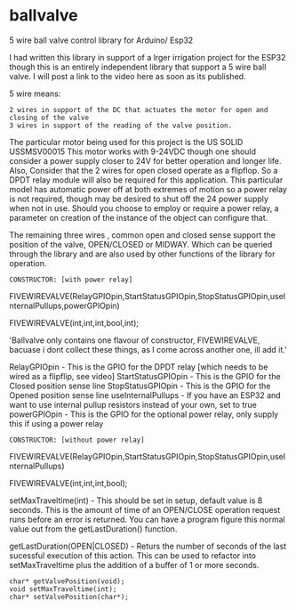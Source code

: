 # ballvalve
5 wire ball valve control library for Arduino/ Esp32 

I had written this library in support of a lrger irrigation project for the ESP32 though this is an entirely independent library that support a 5 wire ball valve.
I will post a link to the video here as soon as its published.

5 wire means:

    2 wires in support of the DC that actuates the motor for open and closing of the valve
    3 wires in support of the reading of the valve position.


The particular motor being used for this project is the US SOLID USSMSV00015 This motor works with 9-24VDC though one should consider a power supply closer to 24V for better operation and longer life.  Also, Consider that the 2 wires for open closed operate as a flipflop. So a DPDT relay module will also be required for this application.  This particular model has automatic power off at both extremes of motion so a power relay is not required, though may be desired to shut off the 24 power supply when not in use. Should you choose to employ or require a power relay, a parameter on creation of the instance of the object can configure that.    

The remaining three wires , common open and closed sense support the position of the valve, OPEN/CLOSED or MIDWAY.  Which can be queried through the library and are also used by other functions of the library for operation.


    CONSTRUCTOR: [with power relay]
FIVEWIREVALVE(RelayGPIOpin,StartStatusGPIOpin,StopStatusGPIOpin,useInternalPullups,powerGPIOpin)

FIVEWIREVALVE(int,int,int,bool,int);

'Ballvalve only contains one flavour of constructor, FIVEWIREVALVE, bacuase i dont collect these things, as I come across another one, ill add it.'

  RelayGPIOpin       -  This is the GPIO for the DPDT relay [which needs to be wired as a flipflip, see video]
  StartStatusGPIOpin -  This is the GPIO for the Closed position sense line
  StopStatusGPIOpin  -  This is the GPIO for the Opened position sense line
  useInternalPullups -  If you have an ESP32 and want to use internal pullup resistors instead of your own, set to true
  powerGPIOpin       -  This is the GPIO for the optional power relay, only supply this if using a power relay
  
    CONSTRUCTOR: [without power relay]
FIVEWIREVALVE(RelayGPIOpin,StartStatusGPIOpin,StopStatusGPIOpin,useInternalPullups)

FIVEWIREVALVE(int,int,int,bool);

  
  
  setMaxTraveltime(int)  - This should be set in setup, default value is 8 seconds.  This is the amount of time of an OPEN/CLOSE operation request runs before an error is returned.  You can have a program figure this normal value out from the getLastDuration() function.
  
  getLastDuration(OPEN|CLOSED) - Returs the number of seconds of the last sucessful execution of this action. This can be used to refactor into setMaxTraveltime plus the addition of a buffer of 1 or more seconds.


  

    char* getValvePosition(void); 
    void setMaxTraveltime(int);
    char* setValvePosition(char*);

